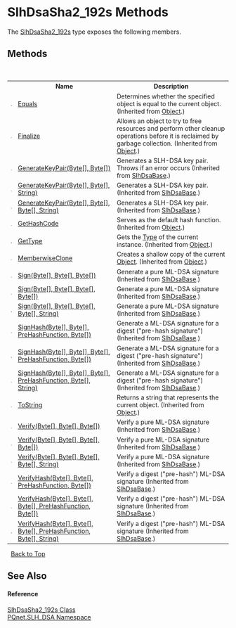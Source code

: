 # SlhDsaSha2_192s Methods
 

The <a href="443b6fcb-8ce4-d6d7-c554-d9d61793311f">SlhDsaSha2_192s</a> type exposes the following members.


## Methods
&nbsp;<table><tr><th></th><th>Name</th><th>Description</th></tr><tr><td>![Public method](media/pubmethod.gif "Public method")</td><td><a href="https://docs.microsoft.com/dotnet/api/system.object.equals#system-object-equals(system-object)" target="_blank" rel="noopener noreferrer">Equals</a></td><td>
Determines whether the specified object is equal to the current object.
 (Inherited from <a href="https://docs.microsoft.com/dotnet/api/system.object" target="_blank" rel="noopener noreferrer">Object</a>.)</td></tr><tr><td>![Protected method](media/protmethod.gif "Protected method")</td><td><a href="https://docs.microsoft.com/dotnet/api/system.object.finalize#system-object-finalize" target="_blank" rel="noopener noreferrer">Finalize</a></td><td>
Allows an object to try to free resources and perform other cleanup operations before it is reclaimed by garbage collection.
 (Inherited from <a href="https://docs.microsoft.com/dotnet/api/system.object" target="_blank" rel="noopener noreferrer">Object</a>.)</td></tr><tr><td>![Public method](media/pubmethod.gif "Public method")</td><td><a href="892fd2b0-1e44-61a4-4ff8-fc89a8134a01">GenerateKeyPair(Byte[], Byte[])</a></td><td>
Generates a SLH-DSA key pair. Throws if an error occurs
 (Inherited from <a href="1d1a32a0-f23c-63fc-1ca5-63206215e8be">SlhDsaBase</a>.)</td></tr><tr><td>![Public method](media/pubmethod.gif "Public method")</td><td><a href="739d3690-206f-04bb-5270-fbbe4d171ddc">GenerateKeyPair(Byte[], Byte[], String)</a></td><td>
Generates a SLH-DSA key pair.
 (Inherited from <a href="1d1a32a0-f23c-63fc-1ca5-63206215e8be">SlhDsaBase</a>.)</td></tr><tr><td>![Public method](media/pubmethod.gif "Public method")</td><td><a href="532c494f-b42e-3c68-bee6-4222c4ddb6fc">GenerateKeyPair(Byte[], Byte[], Byte[], String)</a></td><td>
Generates a SLH-DSA key pair.
 (Inherited from <a href="1d1a32a0-f23c-63fc-1ca5-63206215e8be">SlhDsaBase</a>.)</td></tr><tr><td>![Public method](media/pubmethod.gif "Public method")</td><td><a href="https://docs.microsoft.com/dotnet/api/system.object.gethashcode#system-object-gethashcode" target="_blank" rel="noopener noreferrer">GetHashCode</a></td><td>
Serves as the default hash function.
 (Inherited from <a href="https://docs.microsoft.com/dotnet/api/system.object" target="_blank" rel="noopener noreferrer">Object</a>.)</td></tr><tr><td>![Public method](media/pubmethod.gif "Public method")</td><td><a href="https://docs.microsoft.com/dotnet/api/system.object.gettype#system-object-gettype" target="_blank" rel="noopener noreferrer">GetType</a></td><td>
Gets the <a href="https://docs.microsoft.com/dotnet/api/system.type" target="_blank" rel="noopener noreferrer">Type</a> of the current instance.
 (Inherited from <a href="https://docs.microsoft.com/dotnet/api/system.object" target="_blank" rel="noopener noreferrer">Object</a>.)</td></tr><tr><td>![Protected method](media/protmethod.gif "Protected method")</td><td><a href="https://docs.microsoft.com/dotnet/api/system.object.memberwiseclone#system-object-memberwiseclone" target="_blank" rel="noopener noreferrer">MemberwiseClone</a></td><td>
Creates a shallow copy of the current <a href="https://docs.microsoft.com/dotnet/api/system.object" target="_blank" rel="noopener noreferrer">Object</a>.
 (Inherited from <a href="https://docs.microsoft.com/dotnet/api/system.object" target="_blank" rel="noopener noreferrer">Object</a>.)</td></tr><tr><td>![Public method](media/pubmethod.gif "Public method")</td><td><a href="1719fbea-b0f5-c255-c599-b1e617f005a1">Sign(Byte[], Byte[], Byte[])</a></td><td>
Generate a pure ML-DSA signature
 (Inherited from <a href="1d1a32a0-f23c-63fc-1ca5-63206215e8be">SlhDsaBase</a>.)</td></tr><tr><td>![Public method](media/pubmethod.gif "Public method")</td><td><a href="5162c148-378f-41e4-bc24-192f4dad8977">Sign(Byte[], Byte[], Byte[], Byte[])</a></td><td>
Generate a pure ML-DSA signature
 (Inherited from <a href="1d1a32a0-f23c-63fc-1ca5-63206215e8be">SlhDsaBase</a>.)</td></tr><tr><td>![Public method](media/pubmethod.gif "Public method")</td><td><a href="f14969b5-1216-c28f-8c8a-d3e97983c224">Sign(Byte[], Byte[], Byte[], Byte[], String)</a></td><td>
Generate a pure ML-DSA signature
 (Inherited from <a href="1d1a32a0-f23c-63fc-1ca5-63206215e8be">SlhDsaBase</a>.)</td></tr><tr><td>![Public method](media/pubmethod.gif "Public method")</td><td><a href="83de79b5-94c5-feb6-2641-33e2f1ff43eb">SignHash(Byte[], Byte[], PreHashFunction, Byte[])</a></td><td>
Generate a ML-DSA signature for a digest ("pre-hash signature")
 (Inherited from <a href="1d1a32a0-f23c-63fc-1ca5-63206215e8be">SlhDsaBase</a>.)</td></tr><tr><td>![Public method](media/pubmethod.gif "Public method")</td><td><a href="75ac4b8a-aefe-103e-fffa-8165b20a58e6">SignHash(Byte[], Byte[], Byte[], PreHashFunction, Byte[])</a></td><td>
Generate a ML-DSA signature for a digest ("pre-hash signature")
 (Inherited from <a href="1d1a32a0-f23c-63fc-1ca5-63206215e8be">SlhDsaBase</a>.)</td></tr><tr><td>![Public method](media/pubmethod.gif "Public method")</td><td><a href="d70f3b12-e955-8f0e-ec03-c8c0e858fc02">SignHash(Byte[], Byte[], Byte[], PreHashFunction, Byte[], String)</a></td><td>
Generate a ML-DSA signature for a digest ("pre-hash signature")
 (Inherited from <a href="1d1a32a0-f23c-63fc-1ca5-63206215e8be">SlhDsaBase</a>.)</td></tr><tr><td>![Public method](media/pubmethod.gif "Public method")</td><td><a href="https://docs.microsoft.com/dotnet/api/system.object.tostring#system-object-tostring" target="_blank" rel="noopener noreferrer">ToString</a></td><td>
Returns a string that represents the current object.
 (Inherited from <a href="https://docs.microsoft.com/dotnet/api/system.object" target="_blank" rel="noopener noreferrer">Object</a>.)</td></tr><tr><td>![Public method](media/pubmethod.gif "Public method")</td><td><a href="4740b7c9-b67f-6a9b-9f0c-5af2f98854c5">Verify(Byte[], Byte[], Byte[])</a></td><td>
Verify a pure ML-DSA signature
 (Inherited from <a href="1d1a32a0-f23c-63fc-1ca5-63206215e8be">SlhDsaBase</a>.)</td></tr><tr><td>![Public method](media/pubmethod.gif "Public method")</td><td><a href="639edea0-4b0f-5075-66c6-36504a548345">Verify(Byte[], Byte[], Byte[], Byte[])</a></td><td>
Verify a pure ML-DSA signature
 (Inherited from <a href="1d1a32a0-f23c-63fc-1ca5-63206215e8be">SlhDsaBase</a>.)</td></tr><tr><td>![Public method](media/pubmethod.gif "Public method")</td><td><a href="35641db8-e635-ec7e-c537-cd5517307aed">Verify(Byte[], Byte[], Byte[], Byte[], String)</a></td><td>
Verify a pure ML-DSA signature
 (Inherited from <a href="1d1a32a0-f23c-63fc-1ca5-63206215e8be">SlhDsaBase</a>.)</td></tr><tr><td>![Public method](media/pubmethod.gif "Public method")</td><td><a href="8d8c110f-0464-5908-9ecd-c64116e03775">VerifyHash(Byte[], Byte[], PreHashFunction, Byte[])</a></td><td>
Verify a digest ("pre-hash") ML-DSA signature
 (Inherited from <a href="1d1a32a0-f23c-63fc-1ca5-63206215e8be">SlhDsaBase</a>.)</td></tr><tr><td>![Public method](media/pubmethod.gif "Public method")</td><td><a href="7bd15958-2e64-ecd2-84a3-37027aad402b">VerifyHash(Byte[], Byte[], Byte[], PreHashFunction, Byte[])</a></td><td>
Verify a digest ("pre-hash") ML-DSA signature
 (Inherited from <a href="1d1a32a0-f23c-63fc-1ca5-63206215e8be">SlhDsaBase</a>.)</td></tr><tr><td>![Public method](media/pubmethod.gif "Public method")</td><td><a href="38616678-22f6-a96f-c72c-1cd032926da7">VerifyHash(Byte[], Byte[], Byte[], PreHashFunction, Byte[], String)</a></td><td>
Verify a digest ("pre-hash") ML-DSA signature
 (Inherited from <a href="1d1a32a0-f23c-63fc-1ca5-63206215e8be">SlhDsaBase</a>.)</td></tr></table>&nbsp;
<a href="#slhdsasha2_192s-methods">Back to Top</a>

## See Also


#### Reference
<a href="443b6fcb-8ce4-d6d7-c554-d9d61793311f">SlhDsaSha2_192s Class</a><br /><a href="5a51e981-67fd-0177-2098-034d6071509d">PQnet.SLH_DSA Namespace</a><br />